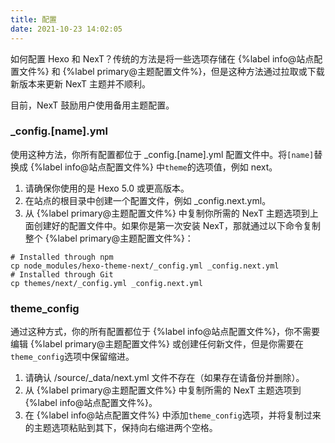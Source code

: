 ```yaml
---
title: 配置
date: 2021-10-23 14:02:05
---
```


如何配置 Hexo 和 NexT？传统的方法是将一些选项存储在 {%label info@站点配置文件%} 和 {%label primary@主题配置文件%}，但是这种方法通过拉取或下载新版本来更新 NexT 主题并不顺利。

目前，NexT 鼓励用户使用备用主题配置。

### _config.[name].yml

使用这种方法，你所有配置都位于 _config.[name].yml 配置文件中。将`[name]`替换成 {%label info@站点配置文件%} 中`theme`的选项值，例如 next。

1. 请确保你使用的是 Hexo 5.0 或更高版本。
2. 在站点的根目录中创建一个配置文件，例如 _config.next.yml。
3. 从 {%label primary@主题配置文件%} 中复制你所需的 NexT 主题选项到上面创建好的配置文件中。如果你是第一次安装 NexT，那就通过以下命令复制整个 {%label primary@主题配置文件%}：
  ```
  # Installed through npm
  cp node_modules/hexo-theme-next/_config.yml _config.next.yml
  # Installed through Git
  cp themes/next/_config.yml _config.next.yml
  ```

### theme_config

通过这种方式，你的所有配置都位于 {%label info@站点配置文件%}，你不需要编辑 {%label primary@主题配置文件%} 或创建任何新文件，但是你需要在`theme_config`选项中保留缩进。

1. 请确认 /source/_data/next.yml 文件不存在（如果存在请备份并删除）。
2. 从 {%label primary@主题配置文件%} 中复制所需的 NexT 主题选项到 {%label info@站点配置文件%}。
3. 在 {%label info@站点配置文件%} 中添加`theme_config`选项，并将复制过来的主题选项粘贴到其下，保持向右缩进两个空格。

